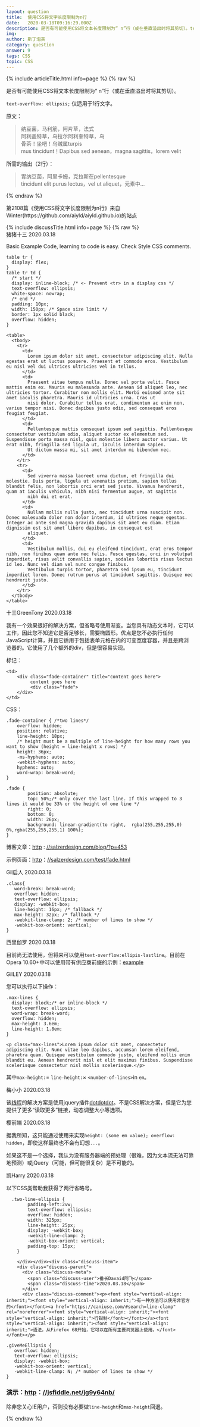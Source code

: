```yaml
---
layout: question
title:  使用CSS将文字长度限制为n行
date:   2020-03-18T09:16:29.000Z
description: 是否有可能使用CSS将文本长度限制为“ n”行（或在垂直溢出时将其剪切）。text-overflow  ellipsis; 仅适用于1行文字。  ...
img: 
author: 斯丁泡芙
category: question
answer: 9
tags: CSS
topic: CSS
---
```

<div class="article-root">
  <div class="article">
    {% include articleTitle.html info=page %}
    {% raw %}
    <div class="article-content"><p><font style="vertical-align: inherit;"><font style="vertical-align: inherit;">是否有可能使用CSS将文本长度限制为“ n”行（或在垂直溢出时将其剪切）。</font></font></p>

<p><code>text-overflow: ellipsis;</code><font style="vertical-align: inherit;"><font style="vertical-align: inherit;"> 仅适用于1行文字。  </font></font></p>

<p><font style="vertical-align: inherit;"><font style="vertical-align: inherit;">原文：</font></font></p>

<blockquote>
  <p><font style="vertical-align: inherit;"><font style="vertical-align: inherit;">纳豆菌，马利筋，阿片草，法式</font></font><br><font style="vertical-align: inherit;"><font style="vertical-align: inherit;">
  阿利盖特草，乌拉尔阿利奎特草，乌</font></font><br><font style="vertical-align: inherit;"><font style="vertical-align: inherit;">
  骨茶！</font><font style="vertical-align: inherit;">坐吧！</font><font style="vertical-align: inherit;">乌贼属turpis </font></font><br><font style="vertical-align: inherit;"><font style="vertical-align: inherit;">
  mus tincidunt！</font><font style="vertical-align: inherit;">Dapibus sed aenean，magna sagittis，lorem velit</font></font></p>
</blockquote>

<p><font style="vertical-align: inherit;"><font style="vertical-align: inherit;">所需的输出（2行）：</font></font></p>

<blockquote>
  <p><font style="vertical-align: inherit;"><font style="vertical-align: inherit;">胃纳豆菌，阿里卡姆，克拉斯在pellentesque </font></font><br><font style="vertical-align: inherit;"><font style="vertical-align: inherit;">
  tincidunt elit purus lectus，vel ut aliquet，元素中...</font></font></p>
</blockquote></div>
    {% endraw %}
  </div>
  <p class="winter_mark">第2108篇《使用CSS将文字长度限制为n行》来自Winter(https://github.com/aiyld/aiyld.github.io)的站点</p>
  <div class="discuss-wrapper">
    {% include discussTitle.html info=page %}
    {% raw %}
    <div class="discuss-list">
    <div class="discuss-item">
        <div class="discuss-parent">
          <div class="discuss-meta">
            <span class="discuss-user">猪猪十三</span>
            <span class="discuss-time">2020.03.18</span>
          </div>
          <div class="discuss-comment"><p>Basic Example Code, learning to code is easy. Check Style CSS comments.</p>

<p></p><div class="snippet" data-lang="js" data-hide="false" data-console="true" data-babel="false">
<div class="snippet-code">
<pre class="snippet-code-css lang-css prettyprint-override"><code>table tr {<font></font>
  display: flex;<font></font>
}<font></font>
table tr td {<font></font>
  /* start */<font></font>
  display: inline-block; /* &lt;- Prevent &lt;tr&gt; in a display css */<font></font>
  text-overflow: ellipsis;<font></font>
  white-space: nowrap;<font></font>
  /* end */<font></font>
  padding: 10px;<font></font>
  width: 150px; /* Space size limit */<font></font>
  border: 1px solid black;<font></font>
  overflow: hidden;<font></font>
}</code></pre>
<pre class="snippet-code-html lang-html prettyprint-override"><code>&lt;table&gt;<font></font>
  &lt;tbody&gt;<font></font>
    &lt;tr&gt;<font></font>
      &lt;td&gt;<font></font>
        Lorem ipsum dolor sit amet, consectetur adipiscing elit. Nulla egestas erat ut luctus posuere. Praesent et commodo eros. Vestibulum eu nisl vel dui ultrices ultricies vel in tellus.<font></font>
      &lt;/td&gt;<font></font>
      &lt;td&gt;<font></font>
        Praesent vitae tempus nulla. Donec vel porta velit. Fusce mattis enim ex. Mauris eu malesuada ante. Aenean id aliquet leo, nec ultricies tortor. Curabitur non mollis elit. Morbi euismod ante sit amet iaculis pharetra. Mauris id ultricies urna. Cras ut<font></font>
        nisi dolor. Curabitur tellus erat, condimentum ac enim non, varius tempor nisi. Donec dapibus justo odio, sed consequat eros feugiat feugiat.<font></font>
      &lt;/td&gt;<font></font>
      &lt;td&gt;<font></font>
        Pellentesque mattis consequat ipsum sed sagittis. Pellentesque consectetur vestibulum odio, aliquet auctor ex elementum sed. Suspendisse porta massa nisl, quis molestie libero auctor varius. Ut erat nibh, fringilla sed ligula ut, iaculis interdum sapien.<font></font>
        Ut dictum massa mi, sit amet interdum mi bibendum nec.<font></font>
      &lt;/td&gt;<font></font>
    &lt;/tr&gt;<font></font>
    &lt;tr&gt;<font></font>
      &lt;td&gt;<font></font>
        Sed viverra massa laoreet urna dictum, et fringilla dui molestie. Duis porta, ligula ut venenatis pretium, sapien tellus blandit felis, non lobortis orci erat sed justo. Vivamus hendrerit, quam at iaculis vehicula, nibh nisi fermentum augue, at sagittis<font></font>
        nibh dui et erat.<font></font>
      &lt;/td&gt;<font></font>
      &lt;td&gt;<font></font>
        Nullam mollis nulla justo, nec tincidunt urna suscipit non. Donec malesuada dolor non dolor interdum, id ultrices neque egestas. Integer ac ante sed magna gravida dapibus sit amet eu diam. Etiam dignissim est sit amet libero dapibus, in consequat est<font></font>
        aliquet.<font></font>
      &lt;/td&gt;<font></font>
      &lt;td&gt;<font></font>
        Vestibulum mollis, dui eu eleifend tincidunt, erat eros tempor nibh, non finibus quam ante nec felis. Fusce egestas, orci in volutpat imperdiet, risus velit convallis sapien, sodales lobortis risus lectus id leo. Nunc vel diam vel nunc congue finibus.<font></font>
        Vestibulum turpis tortor, pharetra sed ipsum eu, tincidunt imperdiet lorem. Donec rutrum purus at tincidunt sagittis. Quisque nec hendrerit justo.<font></font>
      &lt;/td&gt;<font></font>
    &lt;/tr&gt;<font></font>
  &lt;/tbody&gt;<font></font>
&lt;/table&gt;</code></pre>
</div>
</div>
<p></p></div>
        </div></div><div class="discuss-item">
        <div class="discuss-parent">
          <div class="discuss-meta">
            <span class="discuss-user">十三GreenTony</span>
            <span class="discuss-time">2020.03.18</span>
          </div>
          <div class="discuss-comment"><p><font style="vertical-align: inherit;"><font style="vertical-align: inherit;">我有一个效果很好的解决方案，但省略号使用渐变。</font><font style="vertical-align: inherit;">当您具有动态文本时，它可以工作，因此您不知道它是否足够长，需要椭圆形。</font><font style="vertical-align: inherit;">优点是您不必执行任何JavaScript计算，并且它适用于包括表单元格在内的可变宽度容器，并且是跨浏览器的。</font><font style="vertical-align: inherit;">它使用了几个额外的div，但是很容易实现。</font></font></p>

<p><font style="vertical-align: inherit;"><font style="vertical-align: inherit;">标记：</font></font></p>

<pre><code>&lt;td&gt;<font></font>
    &lt;div class="fade-container" title="content goes here"&gt;<font></font>
         content goes here<font></font>
         &lt;div class="fade"&gt;<font></font>
    &lt;/div&gt;<font></font>
&lt;/td&gt;<font></font>
</code></pre>

<p><font style="vertical-align: inherit;"><font style="vertical-align: inherit;">CSS：</font></font></p>

<pre><code>.fade-container { /*two lines*/<font></font>
    overflow: hidden;<font></font>
    position: relative;<font></font>
    line-height: 18px; <font></font>
    /* height must be a multiple of line-height for how many rows you want to show (height = line-height x rows) */<font></font>
    height: 36px;<font></font>
    -ms-hyphens: auto;<font></font>
    -webkit-hyphens: auto;<font></font>
    hyphens: auto;<font></font>
    word-wrap: break-word;<font></font>
}<font></font>
<font></font>
.fade {<font></font>
        position: absolute;<font></font>
        top: 50%;/* only cover the last line. If this wrapped to 3 lines it would be 33% or the height of one line */<font></font>
        right: 0;<font></font>
        bottom: 0;<font></font>
        width: 26px;<font></font>
        background: linear-gradient(to right,  rgba(255,255,255,0) 0%,rgba(255,255,255,1) 100%);<font></font>
}<font></font>
</code></pre>

<p><font style="vertical-align: inherit;"><font style="vertical-align: inherit;">博客文章：</font><a href="http://salzerdesign.com/blog/?p=453" rel="nofollow"><font style="vertical-align: inherit;">http</font></a><font style="vertical-align: inherit;"> : </font></font><a href="http://salzerdesign.com/blog/?p=453" rel="nofollow"><font style="vertical-align: inherit;"><font style="vertical-align: inherit;">//salzerdesign.com/blog/?p=453</font></font></a></p>

<p><font style="vertical-align: inherit;"><font style="vertical-align: inherit;">示例页面：</font><a href="http://salzerdesign.com/test/fade.html" rel="nofollow"><font style="vertical-align: inherit;">http</font></a><font style="vertical-align: inherit;">：</font></font><a href="http://salzerdesign.com/test/fade.html" rel="nofollow"><font style="vertical-align: inherit;"><font style="vertical-align: inherit;">//salzerdesign.com/test/fade.html</font></font></a></p></div>
        </div></div><div class="discuss-item">
        <div class="discuss-parent">
          <div class="discuss-meta">
            <span class="discuss-user">Gil启人</span>
            <span class="discuss-time">2020.03.18</span>
          </div>
          <div class="discuss-comment"><pre><code>.class{<font></font>
   word-break: break-word;<font></font>
   overflow: hidden;<font></font>
   text-overflow: ellipsis;<font></font>
   display: -webkit-box;<font></font>
   line-height: 16px; /* fallback */<font></font>
   max-height: 32px; /* fallback */<font></font>
   -webkit-line-clamp: 2; /* number of lines to show */<font></font>
   -webkit-box-orient: vertical;<font></font>
}<font></font>
</code></pre></div>
        </div></div><div class="discuss-item">
        <div class="discuss-parent">
          <div class="discuss-meta">
            <span class="discuss-user">西里伽罗</span>
            <span class="discuss-time">2020.03.18</span>
          </div>
          <div class="discuss-comment"><p><font style="vertical-align: inherit;"><font style="vertical-align: inherit;">目前尚无法使用，但将来可以使用</font></font><code>text-overflow:ellipis-lastline</code><font style="vertical-align: inherit;"><font style="vertical-align: inherit;">。</font><font style="vertical-align: inherit;">目前在Opera 10.60+中可以使用带有供应商前缀的示例：</font></font><a href="http://people.opera.com/dstorey/text/text-overflow.html" rel="noreferrer"><font style="vertical-align: inherit;"><font style="vertical-align: inherit;">example</font></font></a></p></div>
        </div></div><div class="discuss-item">
        <div class="discuss-parent">
          <div class="discuss-meta">
            <span class="discuss-user">GilLEY</span>
            <span class="discuss-time">2020.03.18</span>
          </div>
          <div class="discuss-comment"><p><font style="vertical-align: inherit;"><font style="vertical-align: inherit;">您可以执行以下操作：</font></font></p>

<p></p><div class="snippet" data-lang="js" data-hide="false" data-console="true" data-babel="false">
<div class="snippet-code">
<pre class="snippet-code-css lang-css prettyprint-override"><code>.max-lines {<font></font>
  display: block;/* or inline-block */<font></font>
  text-overflow: ellipsis;<font></font>
  word-wrap: break-word;<font></font>
  overflow: hidden;<font></font>
  max-height: 3.6em;<font></font>
  line-height: 1.8em;<font></font>
}</code></pre>
<pre class="snippet-code-html lang-html prettyprint-override"><code>&lt;p class="max-lines"&gt;Lorem ipsum dolor sit amet, consectetur adipiscing elit. Nunc vitae leo dapibus, accumsan lorem eleifend, pharetra quam. Quisque vestibulum commodo justo, eleifend mollis enim blandit eu. Aenean hendrerit nisl et elit maximus finibus. Suspendisse scelerisque consectetur nisl mollis scelerisque.&lt;/p&gt;</code></pre>
</div>
</div>
<p></p>

<p><font style="vertical-align: inherit;"><font style="vertical-align: inherit;">其中</font></font><code>max-height:</code><font style="vertical-align: inherit;"><font style="vertical-align: inherit;">= </font></font><code>line-height:</code><font style="vertical-align: inherit;"><font style="vertical-align: inherit;">× </font></font><code>&lt;number-of-lines&gt;</code><font style="vertical-align: inherit;"><font style="vertical-align: inherit;">in </font></font><code>em</code><font style="vertical-align: inherit;"><font style="vertical-align: inherit;">。</font></font></p></div>
        </div></div><div class="discuss-item">
        <div class="discuss-parent">
          <div class="discuss-meta">
            <span class="discuss-user">梅小小</span>
            <span class="discuss-time">2020.03.18</span>
          </div>
          <div class="discuss-comment"><p><font style="vertical-align: inherit;"><font style="vertical-align: inherit;">该</font></font><a href="https://stackoverflow.com/questions/5269713/css-ellipsis-on-second-line"><font style="vertical-align: inherit;"><font style="vertical-align: inherit;">线程</font></font></a><font style="vertical-align: inherit;"><font style="vertical-align: inherit;">的解决方案</font><font style="vertical-align: inherit;">是使用jquery插件</font></font><a href="http://dotdotdot.frebsite.nl/" rel="nofollow noreferrer"><font style="vertical-align: inherit;"><font style="vertical-align: inherit;">dotdotdot</font></font></a><font style="vertical-align: inherit;"><font style="vertical-align: inherit;">。</font><font style="vertical-align: inherit;">不是CSS解决方案，但是它为您提供了更多“读取更多”链接，动态调整大小等选项。</font></font></p></div>
        </div></div><div class="discuss-item">
        <div class="discuss-parent">
          <div class="discuss-meta">
            <span class="discuss-user">樱前端</span>
            <span class="discuss-time">2020.03.18</span>
          </div>
          <div class="discuss-comment"><p><font style="vertical-align: inherit;"><font style="vertical-align: inherit;">据我所知，这只能通过使用来实现</font></font><code>height: (some em value); overflow: hidden</code><font style="vertical-align: inherit;"><font style="vertical-align: inherit;">，即使这样最终也不会有幻想</font></font><code>...</code><font style="vertical-align: inherit;"><font style="vertical-align: inherit;">。</font></font></p>

<p><font style="vertical-align: inherit;"><font style="vertical-align: inherit;">如果这不是一个选择，我认为没有服务器端的预处理（很难，因为文本流无法可靠地预测）或jQuery（可能，但可能很复杂）是不可能的。</font></font></p></div>
        </div></div><div class="discuss-item">
        <div class="discuss-parent">
          <div class="discuss-meta">
            <span class="discuss-user">凯Harry</span>
            <span class="discuss-time">2020.03.18</span>
          </div>
          <div class="discuss-comment"><p><font style="vertical-align: inherit;"><font style="vertical-align: inherit;">以下CSS类帮助我获得了两行省略号。</font></font></p>

<pre><code>  .two-line-ellipsis {<font></font>
        padding-left:2vw;<font></font>
        text-overflow: ellipsis;<font></font>
        overflow: hidden;<font></font>
        width: 325px;<font></font>
        line-height: 25px;<font></font>
        display: -webkit-box;<font></font>
        -webkit-line-clamp: 2;<font></font>
        -webkit-box-orient: vertical;<font></font>
        padding-top: 15px;<font></font>
    }<font></font>
</code></pre></div>
        </div></div><div class="discuss-item">
        <div class="discuss-parent">
          <div class="discuss-meta">
            <span class="discuss-user">番长Davaid阿飞</span>
            <span class="discuss-time">2020.03.18</span>
          </div>
          <div class="discuss-comment"><p><font style="vertical-align: inherit;"><font style="vertical-align: inherit;">有一种方法可以使用非官方的</font></font><a href="https://caniuse.com/#search=line-clamp" rel="noreferrer"><font style="vertical-align: inherit;"><font style="vertical-align: inherit;">行钳制</font></font></a><font style="vertical-align: inherit;"><font style="vertical-align: inherit;">语法，从Firefox 68开始，它可以在所有主要浏览器上使用。</font></font></p>

<pre><code>.giveMeEllipsis {<font></font>
   overflow: hidden;<font></font>
   text-overflow: ellipsis;<font></font>
   display: -webkit-box;<font></font>
   -webkit-box-orient: vertical;<font></font>
   -webkit-line-clamp: N; /* number of lines to show */<font></font>
}<font></font>
</code></pre>

<h3><font style="vertical-align: inherit;"><font style="vertical-align: inherit;">演示：</font><a href="http://jsfiddle.net/jg9y64nb/" rel="noreferrer"><font style="vertical-align: inherit;">http</font></a><font style="vertical-align: inherit;">：</font></font><a href="http://jsfiddle.net/jg9y64nb/" rel="noreferrer"><font style="vertical-align: inherit;"><font style="vertical-align: inherit;">//jsfiddle.net/jg9y64nb/</font></font></a></h3>

<p><font style="vertical-align: inherit;"><font style="vertical-align: inherit;">除非您关心IE用户，否则没有必要做</font></font><code>line-height</code><font style="vertical-align: inherit;"><font style="vertical-align: inherit;">和</font></font><code>max-height</code><font style="vertical-align: inherit;"><font style="vertical-align: inherit;">回退。</font></font></p></div>
        </div></div>
    </div>
    {% endraw %}
  </div>
<div>
